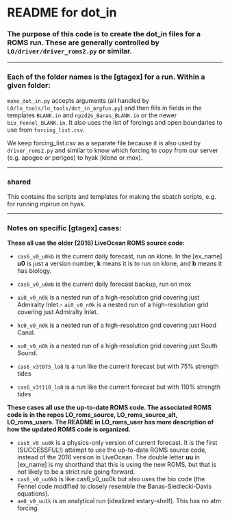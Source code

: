 # README for dot_in

### The purpose of this code is to create the dot_in files for a ROMS run. These are generally controlled by `LO/driver/driver_roms2.py` or similar.

---

### Each of the folder names is the [gtagex] for a run. Within a given folder:

`make_dot_in.py` accepts arguments (all handled by `LO/lo_tools/lo_tools/dot_in_argfun.py`) and then fills in fields in the templates `BLANK.in` and `npzd2o_Banas_BLANK.in` or the newer `bio_Fennel_BLANK.in`. It also uses the list of forcings and open boundaries to use from `forcing_list.csv`.

We keep forcing_list.csv as a separate file because it is also used by `driver_roms2.py` and similar to know which forcing to copy from our server (e.g. apogee or perigee) to hyak (klone or mox).

---

### shared

This contains the scripts and templates for making the sbatch scripts, e.g. for running mpirun on hyak.

---

### Notes on specific [gtagex] cases:

**These all use the older (2016) LiveOcean ROMS source code:**

- `cas6_v0_u0kb` is the current daily forecast, run on klone.  In the [ex_name] **u0** is just a version number, **k** means it is to run on klone, and **b** means it has biology.
- `cas6_v0_u0mb` is the current daily forecast backup, run on mox

- `ai0_v0_n0k` is a nested run of a high-resolution grid covering just Admiralty Inlet.- `ai0_v0_n0k` is a nested run of a high-resolution grid covering just Admiralty Inlet.
- `hc0_v0_n0k` is a nested run of a high-resolution grid covering just Hood Canal.
- `so0_v0_n0k` is a nested run of a high-resolution grid covering just South Sound.
- `cas6_v3t075_lo8` is a run like the current forecast but with 75% strength tides
- `cas6_v3t110_lo8` is a run like the current forecast but with 110% strength tides

**These cases all use the up-to-date ROMS code. The associated ROMS code is in the repos LO_roms_source, LO_roms_source_alt, LO_roms_users. The README in LO_roms_user has more description of how the updated ROMS code is organized.**

- `cas6_v0_uu0k` is a physics-only version of current forecast. It is the first (SUCCESSFUL!) attempt to use the up-to-date ROMS source code, instead of the 2016 version in LiveOcean.    The double letter **uu** in [ex_name] is my shorthand that this is using the new ROMS, but that is not likely to be a strict rule going forward.
- `cas6_v0_uu0kb` is like cas6_v0_uu0k but also uses the bio code (the Fennel code modified to closely resemble the Banas-Siedlecki-Davis equations).
- `ae0_v0_uu1k` is an analytical run (idealized estary-shelf). This has no atm forcing.
